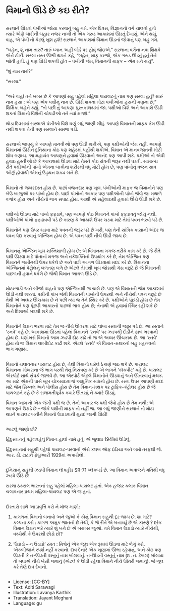 # વિમાનો ઊડે છે કઇ રીતે?

##
સરલાને ઊડતાં પંખીઓ જોયા કરવાનું બહુ ગમે. એક દિવસ, વિજ્ઞાનનો વર્ગ ચાલતો હતો ત્યારે એણે બારીની બહાર નજર નાખી તો એક ગરુડ આકાશમાં ઊડતું દેખાયું. એને થયું, વાહ, એ પંખી તો કેટલું ખુશ હશે! સરલાને આકાશમાં વિમાન ઊડતાં જોવાનું પણ બહુ ગમે.

“બહેન, શું નામ તારું? તારું ધ્યાન અહીં બોર્ડ પર હોવું જોઇએ.” સરલાના વર્ગના નવા શિક્ષકે એને ટોકી.
સરલા તરત ઊભી થઇને કહે, “બહેન, માફ કરજો, એક ગરુડ ઊડતું હતું તેને જોતી હતી. હું પણ ઊડી શકતી હોત – પંખીની જેમ, વિમાનની માફક – એમ મને થયું”.

“શું નામ તારું?”

“સરલા.”

##
“અરે વાહ! તને ખબર છે કે આપણાં સહુ પહેલાં મહિલા પાયલટનું નામ પણ સરલા હતું? મારું નામ હંસા : એ પણ એક પક્ષીનું નામ છે. ઊડી શકતાં મોટાં પંખીઓમાં હંસની ગણના છે,” શિક્ષિકા બહેને કહ્યું. “તો પછી તું આપણા પુસ્તકાલયમાં જા. પક્ષીઓ વિશે અને આકાશે ઊડી શકતાં વિમાનો વિશેની ચોપડીઓ તને ત્યાં મળશે.”

થોડા દિવસમાં સરલાએ પંખીઓ વિશે ઘણું બધું જાણી લીધું. આપણે વિમાનની માફક કેમ ઊડી નથી શકતા તેની પણ સરલાને સમજ પડી.

##
સરલાએ જાણ્યું કે આપણે માનવીઓ પણ ઊડી શકીએ, પણ પક્ષીઓની જેમ નહીં. આપણે વિમાનમાં ઊડીને દુનિયાના કોઇ પણ શહેરમાં પહોંચી શકીએ. વિમાન એ માનવજાતની મોટી શોધ ગણાય. આ મહાયંત્ર આપણને હવામાં ઊડવાનો આનંદ પણ આપી શકે. પક્ષીઓ તો એવી હવાઇ હસ્તીઓ છે કે આકાશમાં ઊડવા માટે તેમને કોઇ યંત્રની જરૂર નથી પડતી. સામાન્ય રીતે પક્ષીઓની પાંખો એમના બાકીના શરીરથી વધુ મોટી હોય છે, પણ પાંખોનું વજન સાવ ઓછું હોવાથી એમનું ઉડ્ડયન શક્ય બને છે.

##
વિમાનો તો જબરદસ્ત હોય છે. પાછાં વજનદાર પણ ખૂબ. પંખીઓની માફક જ વિમાનોને પણ બેઉ બાજુઓ પર પાંખો હોય છે. પાછો પાંખોનો આકાર પણ પક્ષીઓની પાંખો
જેવો જ: મથાળે વળાંક હોય અને નીચેનો ભાગ સપાટ હોય. આથી એ સહેલાઇથી હવામાં ઊંચે ઊડી શકે છે.

##
પક્ષીઓ ઊડવા માટે પાંખો ફફડાવે, પણ આપણે કોઇ વિમાનને પાંખો ફફડાવતું જોયું નથી. પક્ષીઓએ પાંખો ફફડાવવી પડે છે કારણ કે આકાશે ઉપર ચડવા માટે તેમાં પવન ભરવો પડે છે.

વિમાનોને પણ ઉપર ચડવા માટે પવનની જરૂર પડે છે ખરી, પણ તેની યાંત્રિક કાયાની અંદર જ પવન પેદા કરવાનું એન્જિન હોય છે. એ પવન પછી નીચે ઊડી જાય છે.

##
વિમાનનું એન્જિન ખૂબ શક્તિશાળી હોય છે; એ વિમાનના મગજ તરીકે કામ કરે છે. જે રીતે પક્ષી ઊડવા માટે પોતાનાં મગજ અને તર્કશક્તિનો ઉપયોગ કરે છે, તેમ એન્જિન પણ વિમાનને જમીનથી ઉપર ધકેલે છે અને પછી આગળ ઊડવામાં મદદ કરે છે. વિમાનના એન્જિનમાં પેટ્રોલનું બળતણ બળે છે એટલે તેમાંથી ખૂબ જોસથી ગૅસ વછૂટે છે જે વિમાનની પાછળની હવાને ધકેલે છે જેથી વિમાન આગળ ઊડે છે.

##
મોટરગાડી અને બીજાં વાહનો પણ એન્જિનથી જ ચાલે છે. પણ એ વિમાનની જેમ આકાશમાં ઊડી નથી શકતાં. પક્ષીની પાંખ જેવી વિમાનની પાંખોની ઉપરથી અને નીચેથી પવન વછૂટે છે તેથી એ અધ્ધર ઊંચકાય છે ને પછી ત્યાં જ તેને સ્થિર કરે છે. પક્ષીઓને પૂંછડી હોય છે તેમ વિમાનોને પણ પૂંછડી આકારનો પાછલો ભાગ હોય છે; તેનાથી એ હવામાં સ્થિર રહી શકે છે અને દિશાઓ બદલી શકે છે.

##
વિમાનોને ઉડાન ભરવા માટે તેમ જ નીચે ઊતરવા માટે લાંબા રસ્તાની જરૂર પડે છે. આ રસ્તાને ‘રનવે’ કહે છે. આકાશમાં ઊડતાં પહેલાં વિમાનને ‘રનવે’ પર ઝડપથી દોડીને ફાળ ભરવાની હોય છે. ઘણાંખરાં વિમાનો આમ ઝડપી દોટ કાઢે તો જ એ અધ્ધર ઊંચકાય છે. આ ‘રનવે’ હોય તો જ વિમાન લાબીદોટ કાઢી શકે. એટલે ‘રનવે’ એ વિમાન-મથકનો બહુ મહત્ત્વનો ભાગ ગણાય.

##
વિમાનો ચલાવનાર પાયલટ હોય છે, તેથી વિમાનો ધારેલે ઠેકાણે જઇ શકે છે. પાયલટ વિમાનના મોખરાના જે ભાગ પરથી તેનું નિયંત્રણ કરે છે એ ભાગને ‘કૉકપીટ’ કહે છે. પાયલટ એરપોર્ટ સાથે સંપર્ક જાળવે છે. આ એરપોર્ટ એટલે વિમાનોને ઊડવાનું અને ઊતરવાનું મથક. આ માટે એમની પાસે ખૂબ ચોકસાઇવાળાં આધુનિક સાધનો હોય છે. રસ્તા ઉપર આપણી મદદ માટે જેમ સિગ્નલ અને પોલીસ હોય છે તેમ વિમાન-મથક પર ટ્રાફિક-કંટ્રોલર હોય છે જે પાયલટને કહે છે કે સલામતીપૂર્વક ક્યારે ઊતરવું ને ક્યારે ઊડવું.

વિમાન આમ તો એક જંગી પક્ષી જ છે. તેનો આકાર જ પક્ષી જેવો હોય છે તેમ નથી; એ આપણને ઉડાડે છે – જોકે પક્ષીની માફક તો નહીં જ. આ બધું જાણીને સરલાને તો મોટા થઇને પાયલટ બનીને વિમાનો ઉડાડવાની મુરાદ જાગી ઊઠી!

##
આટલું જાણો છો?

હિંદુસ્તાનનું પહેલવહેલું વિમાન હાર્લો નામે હતું; એ જુલાઇ 1941માં ઊડેલું.

હિંદુસ્તાનમાં સહુથી પહેલો પાયલટ-પરવાનો એરો ક્લબ ઑફ ઇંડિયા અને બર્મા તરફથી જે. આર. ડી. ટાટાને ફેબ્રુઆરી 1929માં અપાયેલો.

##
દુનિયાનું સહુથી ઝડપી વિમાન લૉકહીડ SR-71 બ્લૅકબર્ડ છે. આ વિમાન અવાજને ગતિથી વધુ ઝડપે ઊડે છે!

સરલા ઠકરાલ ભારતનાં સહુ પહેલાં મહિલા-પાયલટ હતાં. એક હજાર કલાક વિમાન ચલાવનાર પ્રથમ મહિલા-પાયલટ પણ એ જ હતાં.

##
દોસ્તારો સાથે આ પ્રવૃત્તિ કરો ને મૉજ માણો:

1. કાગળનાં વિમાનો બનાવો અને જુઓ કે કોનું વિમાન સહુથી દૂર જાય છે. શા માટે? કલ્પના કરો : કાગળ અમુક જાતનો છે તેથી, કે જે રીતે એ બનાવ્યું છે એ કારણે ? દરેક વિમાન ઉડાન ભરે ત્યારે શું બને છે એ બરાબર જુઓ. તમે વિમાન ઉડાડો ત્યારે નીચેથી, વચ્ચેથી કે ઉપરથી છોડો છો?

2. ‘ઉડાડો – ન ઉડાડો’ રમત : મિત્રોનું એક જૂથ એક રૂમમાં ઊડવા માટે ભેગું કરો. એકબીજાને સ્પર્શ નહીં કરવાનો. દાવ દેનારે એક ખૂણામાં ઊભા રહેવાનું, અને કોઇ પણ ઊડતી કે ન-ઊડતી વસ્તુનું નામ બોલવાનું. ન-ઊડતી વસ્તુનું નામ (દા. ત. ટેબલ) બોલાય તો બધાંએ નીચે બેસી જવાનું (એટલે કે ઊડી રહેલા વિમાને નીચે ઊતરી જવાનું). જે ભૂલ કરે તેણે દાવ દેવાનો.

##
* License: [CC-BY]
* Text: Aditi Sarawagi
* Illustration: Lavanya Karthik
* Translation: Jayant Meghani
* Language: gu
